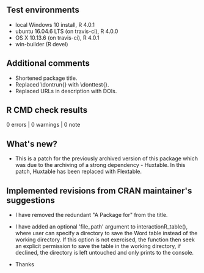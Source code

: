 ## Test environments
* local Windows 10 install, R 4.0.1
* ubuntu 16.04.6 LTS (on travis-ci), R 4.0.0
* OS X 10.13.6 (on travis-ci), R 4.0.1
* win-builder (R devel)

## Additional comments
* Shortened package title.
* Replaced \dontrun{} with \donttest{}. 
* Replaced URLs in description with DOIs. 

## R CMD check results

0 errors | 0 warnings | 0 note

## What's new?
* This is a patch for the previously archived version of this package which was due to the archiving of a strong dependency - Huxtable. In this patch, Huxtable has been replaced with Flextable.


## Implemented revisions from CRAN maintainer's suggestions
* I have removed the redundant "A Package for" from the title.

* I have added an optional 'file_path' argument to interactionR_table(), where user can specify a directory to save the Word table instead of the working directory. If this option is not exercised, the function then seek an explicit permission to save the table in the working directory, if declined, the directory is left untouched and only prints to the console.

* Thanks


